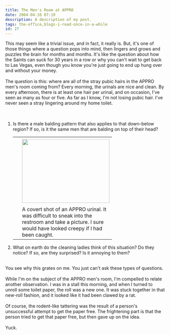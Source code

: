 ```yaml
---
title: The Men's Room at APPRO
date: 2004-04-16 07:19
description: A description of my post.
tags: the-office,blogs-i-read-once-in-a-while
id: 27
---
```

This may seem like a trivial issue, and in fact, it really is.  But, it's one of those things where a question pops into mind, then lingers and grows and puzzles the brain for months and months.  It's like the question about how the Saints can suck for 30 years in a row or why you can't wait to get back to Las Vegas, even though you know you're just going to end up hung over and without your money.<br />
<br />
The question is this:  where are all of the stray pubic hairs in the APPRO men's room coming from?  Every morning, the urinals are nice and clean.  By every afternoon, there is at least one hair per urinal, and on occasion, I've seen as many as four or five.  As far as I know, I'm not losing pubic hair.  I've never seen a stray lingering around my home toilet.<br />
<br />
<ol><br />
<li>  Is there a male balding pattern that also applies to that down-below region?  If so, is it the same men that are balding on top of their head?<br />
<table cellpadding=0 cellspacing=0 border=0 align=right><tr><td width=5 rowspan=2><spacer type=block width=5 height=1></spacer></td><td width=275><img src="/img/ApproUrinal.jpg" height=200 width=275 aborder=0 vspace=4/></td></tr><tr><td width=275 class="caption">A covert shot of an APPRO urinal.  It was difficult to sneak into the restroom and take a picture.  I sure would have looked creepy if I had been caught.</td></tr></table><br />
</li><li> What on earth do the cleaning ladies think of this situation?  Do they notice?  If so, are they surprised?  Is it annoying to them?<br />
</li></ol><br />
You see why this grates on me.  You just can't ask these types of questions.<br />
<br />
While I'm on the subject of the APPRO men's room, I'm compelled to relate another observation.  I was in a stall this morning, and when I turned to unroll some toilet paper, the roll was a new one.  It was stuck together in that new-roll fashion, and it looked like it had been clawed by a rat.<br />
<br />
Of course, the rodent-like tattering was the result of a person's unsuccessful attempt to get the paper free.  The frightening part is that the person tried to get that paper free, but then gave up on the idea.<br />
<br />
Yuck.<br />
<br />

